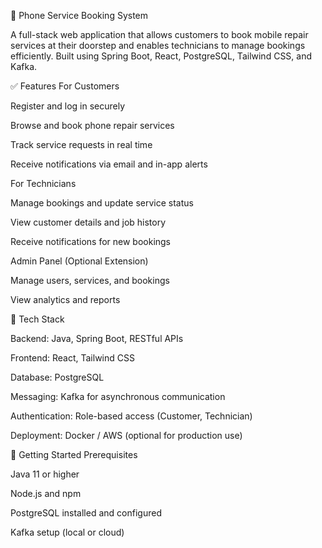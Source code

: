 📱 Phone Service Booking System

A full-stack web application that allows customers to book mobile repair services at their doorstep and enables technicians to manage bookings efficiently. Built using Spring Boot, React, PostgreSQL, Tailwind CSS, and Kafka.

✅ Features
For Customers

Register and log in securely

Browse and book phone repair services

Track service requests in real time

Receive notifications via email and in-app alerts

For Technicians

Manage bookings and update service status

View customer details and job history

Receive notifications for new bookings

Admin Panel (Optional Extension)

Manage users, services, and bookings

View analytics and reports

📂 Tech Stack

Backend: Java, Spring Boot, RESTful APIs

Frontend: React, Tailwind CSS

Database: PostgreSQL

Messaging: Kafka for asynchronous communication

Authentication: Role-based access (Customer, Technician)

Deployment: Docker / AWS (optional for production use)

🚀 Getting Started
Prerequisites

Java 11 or higher

Node.js and npm

PostgreSQL installed and configured

Kafka setup (local or cloud)
